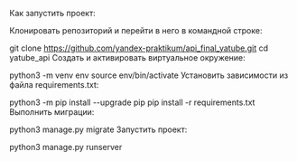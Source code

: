 Как запустить проект:

Клонировать репозиторий и перейти в него в командной строке:

git clone https://github.com/yandex-praktikum/api_final_yatube.git
cd yatube_api
Cоздать и активировать виртуальное окружение:

python3 -m venv env
source env/bin/activate
Установить зависимости из файла requirements.txt:

python3 -m pip install --upgrade pip
pip install -r requirements.txt
Выполнить миграции:

python3 manage.py migrate
Запустить проект:

python3 manage.py runserver
